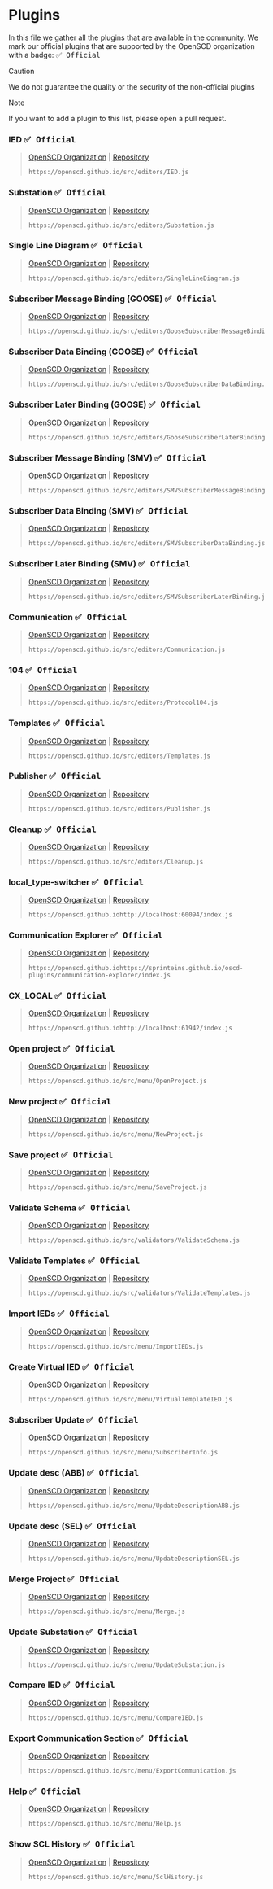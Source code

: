 # Plugins

In this file we gather all the plugins that are available in the community.
We mark our official plugins that are supported by the OpenSCD organization with a badge: <kbd>✅ Official</kbd>

> [!CAUTION]
> We do not guarantee the quality or the security of the non-official plugins

> [!NOTE]
> If you want to add a plugin to this list, please open a pull request.

### IED <kbd>✅ Official</kbd>

> [OpenSCD Organization](https://github.com/openscd) | [Repository](https://github.com/openscd/open-scd/)
> 
> ```
> https://openscd.github.io/src/editors/IED.js
> ```
  

### Substation <kbd>✅ Official</kbd>

> [OpenSCD Organization](https://github.com/openscd) | [Repository](https://github.com/openscd/open-scd/)
> 
> ```
> https://openscd.github.io/src/editors/Substation.js
> ```
  

### Single Line Diagram <kbd>✅ Official</kbd>

> [OpenSCD Organization](https://github.com/openscd) | [Repository](https://github.com/openscd/open-scd/)
> 
> ```
> https://openscd.github.io/src/editors/SingleLineDiagram.js
> ```
  

### Subscriber Message Binding (GOOSE) <kbd>✅ Official</kbd>

> [OpenSCD Organization](https://github.com/openscd) | [Repository](https://github.com/openscd/open-scd/)
> 
> ```
> https://openscd.github.io/src/editors/GooseSubscriberMessageBinding.js
> ```
  

### Subscriber Data Binding (GOOSE) <kbd>✅ Official</kbd>

> [OpenSCD Organization](https://github.com/openscd) | [Repository](https://github.com/openscd/open-scd/)
> 
> ```
> https://openscd.github.io/src/editors/GooseSubscriberDataBinding.js
> ```
  

### Subscriber Later Binding (GOOSE) <kbd>✅ Official</kbd>

> [OpenSCD Organization](https://github.com/openscd) | [Repository](https://github.com/openscd/open-scd/)
> 
> ```
> https://openscd.github.io/src/editors/GooseSubscriberLaterBinding.js
> ```
  

### Subscriber Message Binding (SMV) <kbd>✅ Official</kbd>

> [OpenSCD Organization](https://github.com/openscd) | [Repository](https://github.com/openscd/open-scd/)
> 
> ```
> https://openscd.github.io/src/editors/SMVSubscriberMessageBinding.js
> ```
  

### Subscriber Data Binding (SMV) <kbd>✅ Official</kbd>

> [OpenSCD Organization](https://github.com/openscd) | [Repository](https://github.com/openscd/open-scd/)
> 
> ```
> https://openscd.github.io/src/editors/SMVSubscriberDataBinding.js
> ```
  

### Subscriber Later Binding (SMV) <kbd>✅ Official</kbd>

> [OpenSCD Organization](https://github.com/openscd) | [Repository](https://github.com/openscd/open-scd/)
> 
> ```
> https://openscd.github.io/src/editors/SMVSubscriberLaterBinding.js
> ```
  

### Communication <kbd>✅ Official</kbd>

> [OpenSCD Organization](https://github.com/openscd) | [Repository](https://github.com/openscd/open-scd/)
> 
> ```
> https://openscd.github.io/src/editors/Communication.js
> ```
  

### 104 <kbd>✅ Official</kbd>

> [OpenSCD Organization](https://github.com/openscd) | [Repository](https://github.com/openscd/open-scd/)
> 
> ```
> https://openscd.github.io/src/editors/Protocol104.js
> ```
  

### Templates <kbd>✅ Official</kbd>

> [OpenSCD Organization](https://github.com/openscd) | [Repository](https://github.com/openscd/open-scd/)
> 
> ```
> https://openscd.github.io/src/editors/Templates.js
> ```
  

### Publisher <kbd>✅ Official</kbd>

> [OpenSCD Organization](https://github.com/openscd) | [Repository](https://github.com/openscd/open-scd/)
> 
> ```
> https://openscd.github.io/src/editors/Publisher.js
> ```
  

### Cleanup <kbd>✅ Official</kbd>

> [OpenSCD Organization](https://github.com/openscd) | [Repository](https://github.com/openscd/open-scd/)
> 
> ```
> https://openscd.github.io/src/editors/Cleanup.js
> ```
  

### local_type-switcher <kbd>✅ Official</kbd>

> [OpenSCD Organization](https://github.com/openscd) | [Repository](https://github.com/openscd/open-scd/)
> 
> ```
> https://openscd.github.iohttp://localhost:60094/index.js
> ```
  

### Communication Explorer <kbd>✅ Official</kbd>

> [OpenSCD Organization](https://github.com/openscd) | [Repository](https://github.com/openscd/open-scd/)
> 
> ```
> https://openscd.github.iohttps://sprinteins.github.io/oscd-plugins/communication-explorer/index.js
> ```
  

### CX_LOCAL <kbd>✅ Official</kbd>

> [OpenSCD Organization](https://github.com/openscd) | [Repository](https://github.com/openscd/open-scd/)
> 
> ```
> https://openscd.github.iohttp://localhost:61942/index.js
> ```
  

### Open project <kbd>✅ Official</kbd>

> [OpenSCD Organization](https://github.com/openscd) | [Repository](https://github.com/openscd/open-scd/)
> 
> ```
> https://openscd.github.io/src/menu/OpenProject.js
> ```
  

### New project <kbd>✅ Official</kbd>

> [OpenSCD Organization](https://github.com/openscd) | [Repository](https://github.com/openscd/open-scd/)
> 
> ```
> https://openscd.github.io/src/menu/NewProject.js
> ```
  

### Save project <kbd>✅ Official</kbd>

> [OpenSCD Organization](https://github.com/openscd) | [Repository](https://github.com/openscd/open-scd/)
> 
> ```
> https://openscd.github.io/src/menu/SaveProject.js
> ```
  

### Validate Schema <kbd>✅ Official</kbd>

> [OpenSCD Organization](https://github.com/openscd) | [Repository](https://github.com/openscd/open-scd/)
> 
> ```
> https://openscd.github.io/src/validators/ValidateSchema.js
> ```
  

### Validate Templates <kbd>✅ Official</kbd>

> [OpenSCD Organization](https://github.com/openscd) | [Repository](https://github.com/openscd/open-scd/)
> 
> ```
> https://openscd.github.io/src/validators/ValidateTemplates.js
> ```
  

### Import IEDs <kbd>✅ Official</kbd>

> [OpenSCD Organization](https://github.com/openscd) | [Repository](https://github.com/openscd/open-scd/)
> 
> ```
> https://openscd.github.io/src/menu/ImportIEDs.js
> ```
  

### Create Virtual IED <kbd>✅ Official</kbd>

> [OpenSCD Organization](https://github.com/openscd) | [Repository](https://github.com/openscd/open-scd/)
> 
> ```
> https://openscd.github.io/src/menu/VirtualTemplateIED.js
> ```
  

### Subscriber Update <kbd>✅ Official</kbd>

> [OpenSCD Organization](https://github.com/openscd) | [Repository](https://github.com/openscd/open-scd/)
> 
> ```
> https://openscd.github.io/src/menu/SubscriberInfo.js
> ```
  

### Update desc (ABB) <kbd>✅ Official</kbd>

> [OpenSCD Organization](https://github.com/openscd) | [Repository](https://github.com/openscd/open-scd/)
> 
> ```
> https://openscd.github.io/src/menu/UpdateDescriptionABB.js
> ```
  

### Update desc (SEL) <kbd>✅ Official</kbd>

> [OpenSCD Organization](https://github.com/openscd) | [Repository](https://github.com/openscd/open-scd/)
> 
> ```
> https://openscd.github.io/src/menu/UpdateDescriptionSEL.js
> ```
  

### Merge Project <kbd>✅ Official</kbd>

> [OpenSCD Organization](https://github.com/openscd) | [Repository](https://github.com/openscd/open-scd/)
> 
> ```
> https://openscd.github.io/src/menu/Merge.js
> ```
  

### Update Substation <kbd>✅ Official</kbd>

> [OpenSCD Organization](https://github.com/openscd) | [Repository](https://github.com/openscd/open-scd/)
> 
> ```
> https://openscd.github.io/src/menu/UpdateSubstation.js
> ```
  

### Compare IED <kbd>✅ Official</kbd>

> [OpenSCD Organization](https://github.com/openscd) | [Repository](https://github.com/openscd/open-scd/)
> 
> ```
> https://openscd.github.io/src/menu/CompareIED.js
> ```
  

### Export Communication Section <kbd>✅ Official</kbd>

> [OpenSCD Organization](https://github.com/openscd) | [Repository](https://github.com/openscd/open-scd/)
> 
> ```
> https://openscd.github.io/src/menu/ExportCommunication.js
> ```
  

### Help <kbd>✅ Official</kbd>

> [OpenSCD Organization](https://github.com/openscd) | [Repository](https://github.com/openscd/open-scd/)
> 
> ```
> https://openscd.github.io/src/menu/Help.js
> ```
  

### Show SCL History <kbd>✅ Official</kbd>

> [OpenSCD Organization](https://github.com/openscd) | [Repository](https://github.com/openscd/open-scd/)
> 
> ```
> https://openscd.github.io/src/menu/SclHistory.js
> ```

